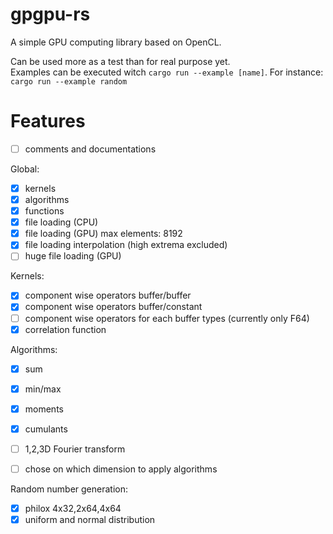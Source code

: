 # gpgpu-rs  
A simple GPU computing library based on OpenCL.  

Can be used more as a test than for real purpose yet.  
Examples can be executed witch `cargo run --example [name]`. For instance:  
`cargo run --example random`  

# Features  
- [ ] comments and documentations  

Global:  
- [x] kernels  
- [x] algorithms  
- [x] functions  
- [x] file loading (CPU)  
- [x] file loading (GPU) max elements: 8192  
- [x] file loading interpolation (high extrema excluded)  
- [ ] huge file loading (GPU)  

Kernels:  
- [x] component wise operators buffer/buffer  
- [x] component wise operators buffer/constant  
- [ ] component wise operators for each buffer types (currently only F64)  
- [x] correlation function  

Algorithms:  
- [x] sum  
- [x] min/max  
- [x] moments  
- [x] cumulants  
- [ ] 1,2,3D Fourier transform  
- [ ] chose on which dimension to apply algorithms


Random number generation:  
- [x] philox 4x32,2x64,4x64  
- [x] uniform and normal distribution  
